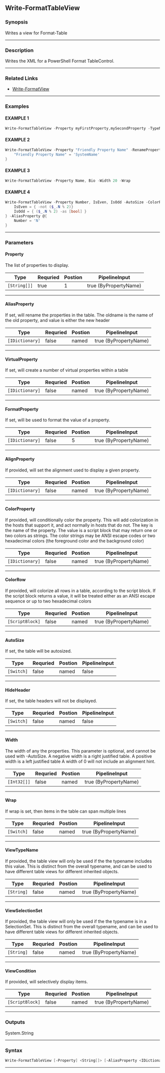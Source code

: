 
Write-FormatTableView
---------------------
### Synopsis
Writes a view for Format-Table

---
### Description

Writes the XML for a PowerShell Format TableControl.

---
### Related Links
* [Write-FormatView](Write-FormatView.md)
---
### Examples
#### EXAMPLE 1
```PowerShell
Write-FormatTableView -Property myFirstProperty,mySecondProperty -TypeName MyPropertyBag
```

#### EXAMPLE 2
```PowerShell
Write-FormatTableView -Property "Friendly Property Name" -RenameProperty @{
    "Friendly Property Name" = 'SystemName'
}
```

#### EXAMPLE 3
```PowerShell
Write-FormatTableView -Property Name, Bio -Width 20 -Wrap
```

#### EXAMPLE 4
```PowerShell
Write-FormatTableView -Property Number, IsEven, IsOdd -AutoSize -ColorRow {if ($_.N % 2) { "#ff0000"} else {"#0f0"} } -VirtualProperty @{
    IsEven = { -not ($_.N % 2)}
    IsOdd = { ($_.N % 2) -as [bool] }
} -AliasProperty @{
    Number = 'N'
}
```

---
### Parameters
#### **Property**

The list of properties to display.



|Type            |Requried|Postion|PipelineInput        |
|----------------|--------|-------|---------------------|
|```[String[]]```|true    |1      |true (ByPropertyName)|
---
#### **AliasProperty**

If set, will rename the properties in the table.
The oldname is the name of the old property, and value is either the new header



|Type               |Requried|Postion|PipelineInput        |
|-------------------|--------|-------|---------------------|
|```[IDictionary]```|false   |named  |true (ByPropertyName)|
---
#### **VirtualProperty**

If set, will create a number of virtual properties within a table



|Type               |Requried|Postion|PipelineInput        |
|-------------------|--------|-------|---------------------|
|```[IDictionary]```|false   |named  |true (ByPropertyName)|
---
#### **FormatProperty**

If set, will be used to format the value of a property.



|Type               |Requried|Postion|PipelineInput        |
|-------------------|--------|-------|---------------------|
|```[IDictionary]```|false   |5      |true (ByPropertyName)|
---
#### **AlignProperty**

If provided, will set the alignment used to display a given property.



|Type               |Requried|Postion|PipelineInput        |
|-------------------|--------|-------|---------------------|
|```[IDictionary]```|false   |named  |true (ByPropertyName)|
---
#### **ColorProperty**

If provided, will conditionally color the property.
This will add colorization in the hosts that support it, and act normally in hosts that do not.
The key is the name of the property.  The value is a script block that may return one or two colors as strings.
The color strings may be ANSI escape codes or two hexadecimal colors (the foreground color and the background color)



|Type               |Requried|Postion|PipelineInput        |
|-------------------|--------|-------|---------------------|
|```[IDictionary]```|false   |named  |true (ByPropertyName)|
---
#### **ColorRow**

If provided, will colorize all rows in a table, according to the script block.
If the script block returns a value, it will be treated either as an ANSI escape sequence or up to two hexadecimal colors



|Type               |Requried|Postion|PipelineInput        |
|-------------------|--------|-------|---------------------|
|```[ScriptBlock]```|false   |named  |true (ByPropertyName)|
---
#### **AutoSize**

If set, the table will be autosized.



|Type          |Requried|Postion|PipelineInput|
|--------------|--------|-------|-------------|
|```[Switch]```|false   |named  |false        |
---
#### **HideHeader**

If set, the table headers will not be displayed.



|Type          |Requried|Postion|PipelineInput|
|--------------|--------|-------|-------------|
|```[Switch]```|false   |named  |false        |
---
#### **Width**

The width of any the properties.  This parameter is optional, and cannot be used with -AutoSize.
A negative width is a right justified table.
A positive width is a left justified table
A width of 0 will not include an alignment hint.



|Type           |Requried|Postion|PipelineInput        |
|---------------|--------|-------|---------------------|
|```[Int32[]]```|false   |named  |true (ByPropertyName)|
---
#### **Wrap**

If wrap is set, then items in the table can span multiple lines



|Type          |Requried|Postion|PipelineInput        |
|--------------|--------|-------|---------------------|
|```[Switch]```|false   |named  |true (ByPropertyName)|
---
#### **ViewTypeName**

If provided, the table view will only be used if the the typename includes this value.
This is distinct from the overall typename, and can be used to have different table views for different inherited objects.



|Type          |Requried|Postion|PipelineInput        |
|--------------|--------|-------|---------------------|
|```[String]```|false   |named  |true (ByPropertyName)|
---
#### **ViewSelectionSet**

If provided, the table view will only be used if the the typename is in a SelectionSet.
This is distinct from the overall typename, and can be used to have different table views for different inherited objects.



|Type          |Requried|Postion|PipelineInput        |
|--------------|--------|-------|---------------------|
|```[String]```|false   |named  |true (ByPropertyName)|
---
#### **ViewCondition**

If provided, will selectively display items.



|Type               |Requried|Postion|PipelineInput        |
|-------------------|--------|-------|---------------------|
|```[ScriptBlock]```|false   |named  |true (ByPropertyName)|
---
### Outputs
System.String


---
### Syntax
```PowerShell
Write-FormatTableView [-Property] <String[]> [-AliasProperty <IDictionary>] [-VirtualProperty <IDictionary>] [[-FormatProperty] <IDictionary>] [-AlignProperty <IDictionary>] [-ColorProperty <IDictionary>] [-ColorRow <ScriptBlock>] [-AutoSize] [-HideHeader] [-Width <Int32[]>] [-Wrap] [-ViewTypeName <String>] [-ViewSelectionSet <String>] [-ViewCondition <ScriptBlock>] [<CommonParameters>]
```
---


